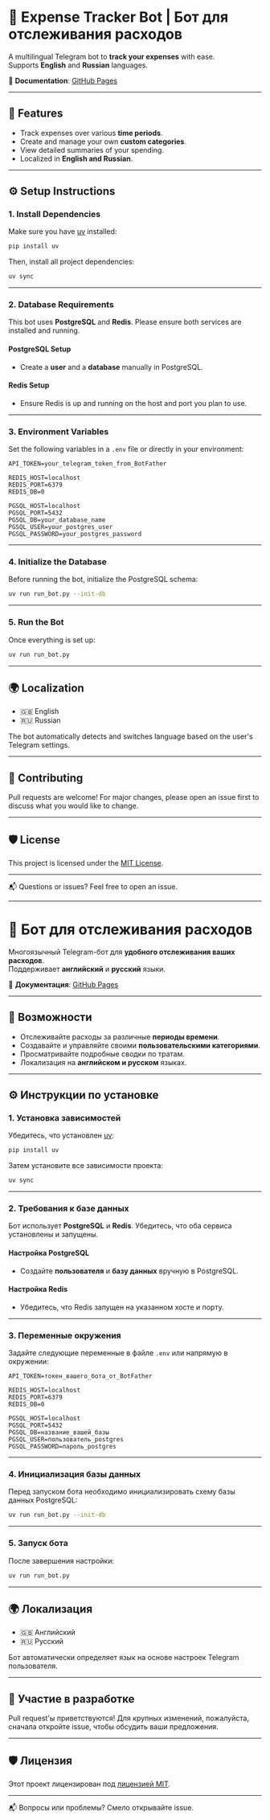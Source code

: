 # 💸 Expense Tracker Bot | Бот для отслеживания расходов

A multilingual Telegram bot to **track your expenses** with ease.  
Supports **English** and **Russian** languages.

📖 **Documentation**: [GitHub Pages](https://balconyrewrap.github.io/expense_tg_bot/)

---

## 🚀 Features

- Track expenses over various **time periods**.
- Create and manage your own **custom categories**.
- View detailed summaries of your spending.
- Localized in **English and Russian**.

---

## ⚙️ Setup Instructions

### 1. Install Dependencies

Make sure you have [uv](https://github.com/astral-sh/uv) installed:

```bash
pip install uv
```

Then, install all project dependencies:

```bash
uv sync
```

---

### 2. Database Requirements

This bot uses **PostgreSQL** and **Redis**. Please ensure both services are installed and running.

#### PostgreSQL Setup

- Create a **user** and a **database** manually in PostgreSQL.

#### Redis Setup

- Ensure Redis is up and running on the host and port you plan to use.

---

### 3. Environment Variables

Set the following variables in a `.env` file or directly in your environment:

```env
API_TOKEN=your_telegram_token_from_BotFather

REDIS_HOST=localhost
REDIS_PORT=6379
REDIS_DB=0

PGSQL_HOST=localhost
PGSQL_PORT=5432
PGSQL_DB=your_database_name
PGSQL_USER=your_postgres_user
PGSQL_PASSWORD=your_postgres_password
```

---

### 4. Initialize the Database

Before running the bot, initialize the PostgreSQL schema:

```bash
uv run run_bot.py --init-db
```

---

### 5. Run the Bot

Once everything is set up:

```bash
uv run run_bot.py
```

---

## 🌍 Localization

- 🇬🇧 English
- 🇷🇺 Russian

The bot automatically detects and switches language based on the user's Telegram settings.

---

## 🧩 Contributing

Pull requests are welcome! For major changes, please open an issue first to discuss what you would like to change.

---

## 🛡️ License

This project is licensed under the [MIT License](LICENSE).

---

📬 Questions or issues? Feel free to open an issue.

---

# 💸 Бот для отслеживания расходов

Многоязычный Telegram-бот для **удобного отслеживания ваших расходов**.  
Поддерживает **английский** и **русский** языки.

📖 **Документация**: [GitHub Pages](https://balconyrewrap.github.io/expense_tg_bot/)

---

## 🚀 Возможности

- Отслеживайте расходы за различные **периоды времени**.
- Создавайте и управляйте своими **пользовательскими категориями**.
- Просматривайте подробные сводки по тратам.
- Локализация на **английском и русском** языках.

---

## ⚙️ Инструкции по установке

### 1. Установка зависимостей

Убедитесь, что установлен [uv](https://github.com/astral-sh/uv):

```bash
pip install uv
```

Затем установите все зависимости проекта:

```bash
uv sync
```

---

### 2. Требования к базе данных

Бот использует **PostgreSQL** и **Redis**. Убедитесь, что оба сервиса установлены и запущены.

#### Настройка PostgreSQL

- Создайте **пользователя** и **базу данных** вручную в PostgreSQL.

#### Настройка Redis

- Убедитесь, что Redis запущен на указанном хосте и порту.

---

### 3. Переменные окружения

Задайте следующие переменные в файле `.env` или напрямую в окружении:

```env
API_TOKEN=токен_вашего_бота_от_BotFather

REDIS_HOST=localhost
REDIS_PORT=6379
REDIS_DB=0

PGSQL_HOST=localhost
PGSQL_PORT=5432
PGSQL_DB=название_вашей_базы
PGSQL_USER=пользователь_postgres
PGSQL_PASSWORD=пароль_postgres
```

---

### 4. Инициализация базы данных

Перед запуском бота необходимо инициализировать схему базы данных PostgreSQL:

```bash
uv run run_bot.py --init-db
```

---

### 5. Запуск бота

После завершения настройки:

```bash
uv run run_bot.py
```

---

## 🌍 Локализация

- 🇬🇧 Английский  
- 🇷🇺 Русский

Бот автоматически определяет язык на основе настроек Telegram пользователя.

---

## 🧩 Участие в разработке

Pull request'ы приветствуются! Для крупных изменений, пожалуйста, сначала откройте issue, чтобы обсудить ваши предложения.

---

## 🛡️ Лицензия

Этот проект лицензирован под [лицензией MIT](LICENSE).

---

📬 Вопросы или проблемы? Смело открывайте issue.
